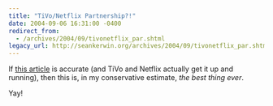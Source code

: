 ```yaml
---
title: "TiVo/Netflix Partnership?!"
date: 2004-09-06 16:31:00 -0400
redirect_from:
  - /archives/2004/09/tivonetflix_par.shtml
legacy_url: http://seankerwin.org/archives/2004/09/tivonetflix_par.shtml
---
```

<p>If <a href="http://www.pvrblog.com/pvr/2004/09/newsweek_netfli.html">this article</a> is accurate (and TiVo and Netflix actually get it up and running), then this is, in my conservative estimate, <i>the best thing ever</i>.</p>

<p>Yay!</p>
